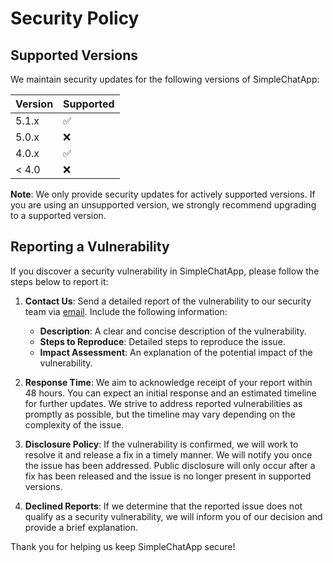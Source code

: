 # Security Policy

## Supported Versions

We maintain security updates for the following versions of SimpleChatApp:

| Version | Supported          |
| ------- | ------------------ |
| 5.1.x   | :white_check_mark: |
| 5.0.x   | :x:                |
| 4.0.x   | :white_check_mark: |
| < 4.0   | :x:                |

**Note**: We only provide security updates for actively supported versions. If you are using an unsupported version, we strongly recommend upgrading to a supported version.

## Reporting a Vulnerability

If you discover a security vulnerability in SimpleChatApp, please follow the steps below to report it:

1. **Contact Us**: Send a detailed report of the vulnerability to our security team via [email](mailto:security@simplechatapp.com). Include the following information:
   - **Description**: A clear and concise description of the vulnerability.
   - **Steps to Reproduce**: Detailed steps to reproduce the issue.
   - **Impact Assessment**: An explanation of the potential impact of the vulnerability.

2. **Response Time**: We aim to acknowledge receipt of your report within 48 hours. You can expect an initial response and an estimated timeline for further updates. We strive to address reported vulnerabilities as promptly as possible, but the timeline may vary depending on the complexity of the issue.

3. **Disclosure Policy**: If the vulnerability is confirmed, we will work to resolve it and release a fix in a timely manner. We will notify you once the issue has been addressed. Public disclosure will only occur after a fix has been released and the issue is no longer present in supported versions.

4. **Declined Reports**: If we determine that the reported issue does not qualify as a security vulnerability, we will inform you of our decision and provide a brief explanation.

Thank you for helping us keep SimpleChatApp secure!

